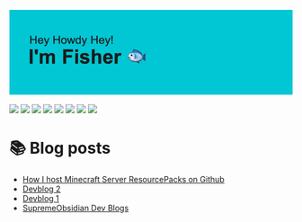 ![header](https://github.com/fishermedders/fishermedders/blob/main/header.png?raw=true)

<img src="https://img.shields.io/badge/who-fisher-red"> <img src="https://img.shields.io/badge/what-he%2Fhim%2Fhis-important"> <img src="https://img.shields.io/badge/when-now-yellow"> <img src="https://img.shields.io/badge/where-ga%2Fusa-yellowgreen"> <img src="https://img.shields.io/badge/why-%C2%AF%5C__(%E3%83%84)__%2F%C2%AF-green"> <img src="https://img.shields.io/badge/how-very%20carefully-brightgreen"> <img src="https://img.shields.io/badge/currently-coding-9cf"> <img src="https://visitor-badge.glitch.me/badge?page_id=fishermedders.fishermedders">
<!--
**fishermedders/fishermedders** is a ✨ _special_ ✨ repository because its `README.md` (this file) appears on your GitHub profile.

Here are some ideas to get you started:

- 🔭 I’m currently working on ...
- 🌱 I’m currently learning ...
- 👯 I’m looking to collaborate on ...
- 🤔 I’m looking for help with ...
- 💬 Ask me about ...
- 📫 How to reach me: ...
- 😄 Pronouns: ...
- ⚡ Fun fact: ...
-->
# 📚 Blog posts
<!-- BLOG-POST-LIST:START -->
- [How I host Minecraft Server ResourcePacks on Github](https://dev.to/fishermedders/how-i-host-minecraft-server-resourcepacks-on-github-2ia4)
- [Devblog 2](https://dev.to/supreme/devblog-2-c5b)
- [Devblog 1](https://dev.to/supreme/devblog-1-j5e)
- [SupremeObsidian Dev Blogs](https://dev.to/supreme/supremeobsidian-dev-blogs-2l4g)
<!-- BLOG-POST-LIST:END -->
